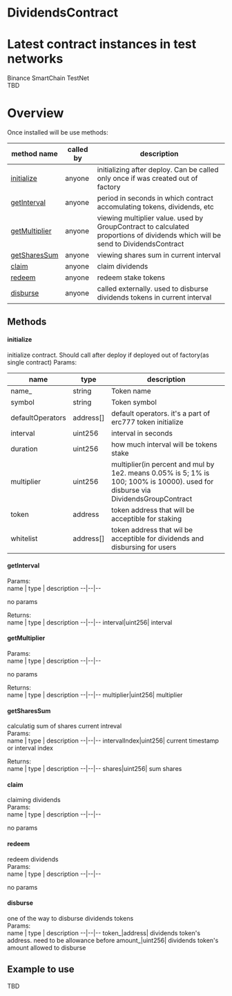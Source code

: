 # DividendsContract

# Latest contract instances in test networks

Binance SmartChain TestNet<br>
TBD

# Overview

Once installed will be use methods:

<table>
<thead>
	<tr>
		<th>method name</th>
		<th>called by</th>
		<th>description</th>
	</tr>
</thead>
<tbody>
	<tr>
		<td><a href="#init">initialize</a></td>
		<td>anyone</td>
		<td>initializing after deploy. Can be called only once if was created out of factory</td>
	</tr>
    <tr>
		<td><a href="#getinterval">getInterval</a></td>
		<td>anyone</td>
		<td>period in seconds in which contract accomulating tokens, dividends, etc</td>
	</tr>
    <tr>
		<td><a href="#getmultiplier">getMultiplier</a></td>
		<td>anyone</td>
		<td>viewing multiplier value. used by GroupContract to calculated proportions of dividends which will be send to DividendsContract</td>
	</tr>
    <tr>
		<td><a href="#getsharessum">getSharesSum</a></td>
		<td>anyone</td>
		<td>viewing shares sum in current interval</td>
	</tr>
    <tr>
		<td><a href="#claim">claim</a></td>
		<td>anyone</td>
		<td>claim dividends</td>
	</tr>
    <tr>
		<td><a href="#redeem">redeem</a></td>
		<td>anyone</td>
		<td>redeem stake tokens</td>
	</tr>
    <tr>
		<td><a href="#disburse">disburse</a></td>
		<td>anyone</td>
		<td>called externally. used to disburse dividends tokens in current interval</td>
	</tr>
</tbody>
</table>


## Methods  

#### initialize
initialize contract. Should call after deploy if deployed out of factory(as single contract)
Params:   

name  | type | description
--|--|--
name_|string|Token name
symbol|string|Token symbol
defaultOperators|address[]| default operators. it's a part of erc777 token initialize
interval|uint256| interval in seconds
duration|uint256| how much interval will be tokens stake
multiplier|uint256| multiplier(in percent and mul by 1e2. means 0.05% is 5; 1% is 100; 100% is 10000). used for disburse via DividendsGroupContract
token|address| token address that will be acceptible for staking
whitelist|address[]|token address that wil be acceptible for dividends and disbursing for users

#### getInterval
Params:   
name  | type | description
--|--|--
<td colspan=3>no params</td>   

Returns:   
name  | type | description
--|--|--
interval|uint256| interval

#### getMultiplier   
Params:   
name  | type | description
--|--|--
<td colspan=3>no params</td>   

Returns:   
name  | type | description
--|--|--
multiplier|uint256| multiplier

#### getSharesSum   
calculatig sum of shares current intreval    
Params:   
name  | type | description
--|--|--
intervalIndex|uint256| current timestamp or interval index   

Returns:   
name  | type | description
--|--|--
shares|uint256| sum shares

#### claim   
claiming dividends   
Params:   
name  | type | description
--|--|--
<td colspan=3>no params</td>   

#### redeem   
redeem dividends    
Params:   
name  | type | description
--|--|--
<td colspan=3>no params</td>   

#### disburse    
one of the way to disburse dividends tokens     
Params:   
name  | type | description
--|--|--
token_|address| dividends token's address.  need to be allowance before
amount_|uint256| dividends token's amount allowed to disburse

## Example to use
TBD
